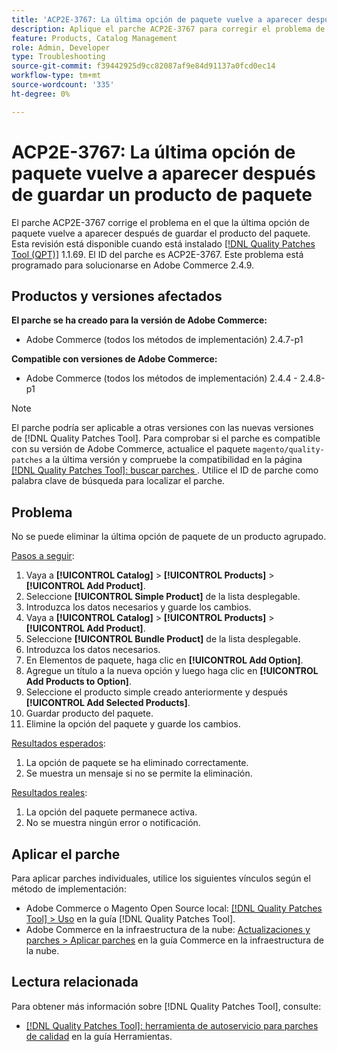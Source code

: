 ```yaml
---
title: 'ACP2E-3767: La última opción de paquete vuelve a aparecer después de guardar un producto de paquete'
description: Aplique el parche ACP2E-3767 para corregir el problema de Adobe Commerce en el que no se pudo eliminar la última opción de paquete en un producto agrupado.
feature: Products, Catalog Management
role: Admin, Developer
type: Troubleshooting
source-git-commit: f39442925d9cc82087af9e84d91137a0fcd0ec14
workflow-type: tm+mt
source-wordcount: '335'
ht-degree: 0%

---
```



# ACP2E-3767: La última opción de paquete vuelve a aparecer después de guardar un producto de paquete

El parche ACP2E-3767 corrige el problema en el que la última opción de paquete vuelve a aparecer después de guardar el producto del paquete. Esta revisión está disponible cuando está instalado [[!DNL Quality Patches Tool (QPT)]](/help/tools/quality-patches-tool/quality-patches-tool-to-self-serve-quality-patches.md) 1.1.69. El ID del parche es ACP2E-3767. Este problema está programado para solucionarse en Adobe Commerce 2.4.9.

## Productos y versiones afectados

**El parche se ha creado para la versión de Adobe Commerce:**

* Adobe Commerce (todos los métodos de implementación) 2.4.7-p1

**Compatible con versiones de Adobe Commerce:**

* Adobe Commerce (todos los métodos de implementación) 2.4.4 - 2.4.8-p1

>[!NOTE]
>
>El parche podría ser aplicable a otras versiones con las nuevas versiones de [!DNL Quality Patches Tool]. Para comprobar si el parche es compatible con su versión de Adobe Commerce, actualice el paquete `magento/quality-patches` a la última versión y compruebe la compatibilidad en la página [[!DNL Quality Patches Tool]: buscar parches &#x200B;](https://experienceleague.adobe.com/tools/commerce-quality-patches/index.html?lang=es). Utilice el ID de parche como palabra clave de búsqueda para localizar el parche.

## Problema

No se puede eliminar la última opción de paquete de un producto agrupado.

<u>Pasos a seguir</u>:

1. Vaya a **[!UICONTROL Catalog]** > **[!UICONTROL Products]** > **[!UICONTROL Add Product]**.
1. Seleccione **[!UICONTROL Simple Product]** de la lista desplegable.
1. Introduzca los datos necesarios y guarde los cambios.
1. Vaya a **[!UICONTROL Catalog]** > **[!UICONTROL Products]** > **[!UICONTROL Add Product]**.
1. Seleccione **[!UICONTROL Bundle Product]** de la lista desplegable.
1. Introduzca los datos necesarios.
1. En Elementos de paquete, haga clic en **[!UICONTROL Add Option]**.
1. Agregue un título a la nueva opción y luego haga clic en **[!UICONTROL Add Products to Option]**.
1. Seleccione el producto simple creado anteriormente y después **[!UICONTROL Add Selected Products]**.
1. Guardar producto del paquete.
1. Elimine la opción del paquete y guarde los cambios.

<u>Resultados esperados</u>:

1. La opción de paquete se ha eliminado correctamente.
1. Se muestra un mensaje si no se permite la eliminación.

<u>Resultados reales</u>:

1. La opción del paquete permanece activa.
1. No se muestra ningún error o notificación.

## Aplicar el parche

Para aplicar parches individuales, utilice los siguientes vínculos según el método de implementación:

* Adobe Commerce o Magento Open Source local: [[!DNL Quality Patches Tool] > Uso](/help/tools/quality-patches-tool/usage.md) en la guía [!DNL Quality Patches Tool].
* Adobe Commerce en la infraestructura de la nube: [Actualizaciones y parches > Aplicar parches](https://experienceleague.adobe.com/docs/commerce-cloud-service/user-guide/develop/upgrade/apply-patches.html?lang=es) en la guía Commerce en la infraestructura de la nube.

## Lectura relacionada

Para obtener más información sobre [!DNL Quality Patches Tool], consulte:

* [[!DNL Quality Patches Tool]: herramienta de autoservicio para parches de calidad](/help/tools/quality-patches-tool/quality-patches-tool-to-self-serve-quality-patches.md) en la guía Herramientas.
